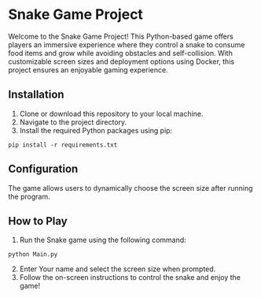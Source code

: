 # Snake Game Project

Welcome to the Snake Game Project! This Python-based game offers players an immersive experience where they control a snake to consume food items and grow while avoiding obstacles and self-collision. With customizable screen sizes and deployment options using Docker, this project ensures an enjoyable gaming experience.

## Installation

1. Clone or download this repository to your local machine.
2. Navigate to the project directory.
3. Install the required Python packages using pip:

```
pip install -r requirements.txt
```

## Configuration

The game allows users to dynamically choose the screen size after running the program.

## How to Play

1. Run the Snake game using the following command:

```
python Main.py
```

2. Enter Your name and select the screen size when prompted.
3. Follow the on-screen instructions to control the snake and enjoy the game!

